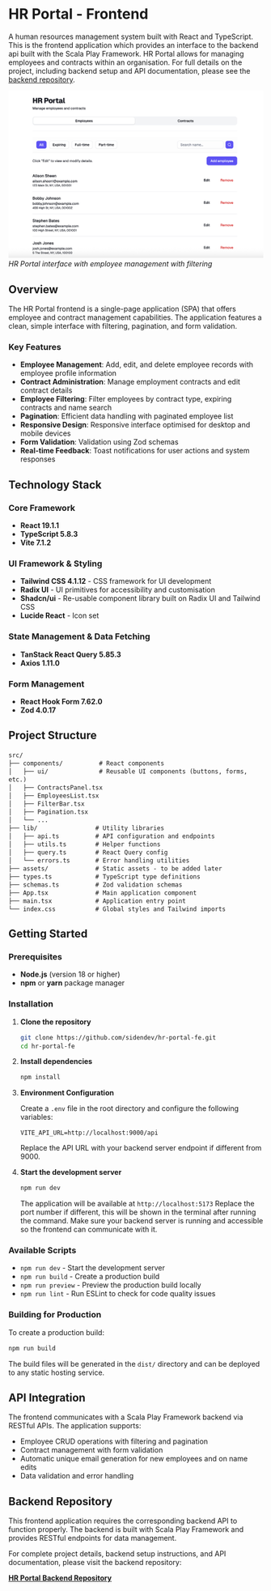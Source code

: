 # HR Portal - Frontend

A human resources management system built with React and TypeScript. This is the frontend application which provides an interface to the backend api built with the Scala Play Framework. HR Portal allows for managing employees and contracts within an organisation.
For full details on the project, including backend setup and API documentation, please see the [backend repository](https://github.com/sidendev/hr-portal).

![HR Portal Screenshot](./public/screenshot-hr-portal.png)
*HR Portal interface with employee management with filtering*

## Overview

The HR Portal frontend is a single-page application (SPA) that offers employee and contract management capabilities. The application features a clean, simple interface with filtering, pagination, and form validation.

### Key Features

- **Employee Management**: Add, edit, and delete employee records with employee profile information
- **Contract Administration**: Manage employment contracts and edit contract details
- **Employee Filtering**: Filter employees by contract type, expiring contracts and name search
- **Pagination**: Efficient data handling with paginated employee list
- **Responsive Design**: Responsive interface optimised for desktop and mobile devices
- **Form Validation**: Validation using Zod schemas
- **Real-time Feedback**: Toast notifications for user actions and system responses

## Technology Stack

### Core Framework
- **React 19.1.1** 
- **TypeScript 5.8.3** 
- **Vite 7.1.2** 

### UI Framework & Styling
- **Tailwind CSS 4.1.12** - CSS framework for UI development
- **Radix UI** - UI primitives for accessibility and customisation
- **Shadcn/ui** - Re-usable component library built on Radix UI and Tailwind CSS
- **Lucide React** - Icon set

### State Management & Data Fetching
- **TanStack React Query 5.85.3**
- **Axios 1.11.0**

### Form Management
- **React Hook Form 7.62.0**
- **Zod 4.0.17** 

## Project Structure

```
src/
├── components/          # React components
│   ├── ui/              # Reusable UI components (buttons, forms, etc.)
│   ├── ContractsPanel.tsx
│   ├── EmployeesList.tsx
│   ├── FilterBar.tsx
│   ├── Pagination.tsx
│   └── ...
├── lib/                # Utility libraries
│   ├── api.ts          # API configuration and endpoints
│   ├── utils.ts        # Helper functions
│   ├── query.ts        # React Query config
│   └── errors.ts       # Error handling utilities
├── assets/             # Static assets - to be added later
├── types.ts            # TypeScript type definitions
├── schemas.ts          # Zod validation schemas
├── App.tsx             # Main application component
├── main.tsx            # Application entry point
└── index.css           # Global styles and Tailwind imports
```

## Getting Started

### Prerequisites

- **Node.js** (version 18 or higher)
- **npm** or **yarn** package manager

### Installation

1. **Clone the repository**
   ```bash
   git clone https://github.com/sidendev/hr-portal-fe.git
   cd hr-portal-fe
   ```

2. **Install dependencies**
   ```bash
   npm install
   ```

3. **Environment Configuration**
   
   Create a `.env` file in the root directory and configure the following variables:
   ```env
   VITE_API_URL=http://localhost:9000/api
   ```
   
   Replace the API URL with your backend server endpoint if different from 9000.

4. **Start the development server**
   ```bash
   npm run dev
   ```
   
   The application will be available at `http://localhost:5173`
   Replace the port number if different, this will be shown in the terminal after running the command.
   Make sure your backend server is running and accessible so the frontend can communicate with it.

### Available Scripts

- `npm run dev` - Start the development server
- `npm run build` - Create a production build
- `npm run preview` - Preview the production build locally
- `npm run lint` - Run ESLint to check for code quality issues

### Building for Production

To create a production build:

```bash
npm run build
```

The build files will be generated in the `dist/` directory and can be deployed to any static hosting service.

## API Integration

The frontend communicates with a Scala Play Framework backend via RESTful APIs. The application supports:

- Employee CRUD operations with filtering and pagination
- Contract management with form validation
- Automatic unique email generation for new employees and on name edits
- Data validation and error handling

## Backend Repository

This frontend application requires the corresponding backend API to function properly. The backend is built with Scala Play Framework and provides RESTful endpoints for data management.

For complete project details, backend setup instructions, and API documentation, please visit the backend repository:

**[HR Portal Backend Repository]([<backend-repository-url>](https://github.com/sidendev/hr-portal))**

